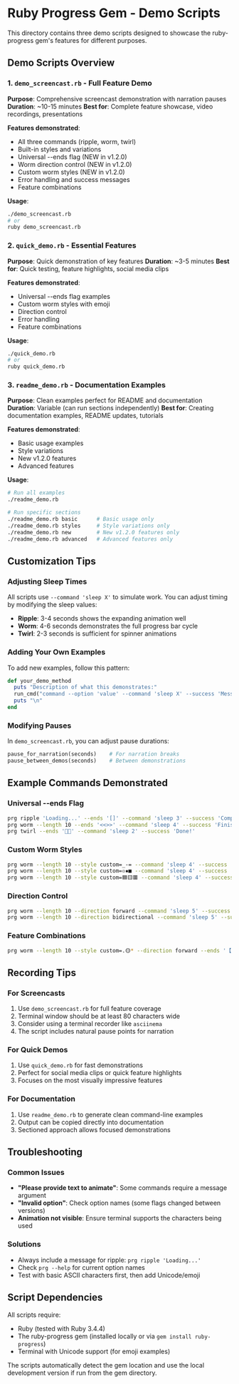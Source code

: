 # Ruby Progress Gem - Demo Scripts

This directory contains three demo scripts designed to showcase the ruby-progress gem's features for different purposes.

## Demo Scripts Overview

### 1. `demo_screencast.rb` - Full Feature Demo
**Purpose**: Comprehensive screencast demonstration with narration pauses
**Duration**: ~10-15 minutes
**Best for**: Complete feature showcase, video recordings, presentations

**Features demonstrated**:
- All three commands (ripple, worm, twirl)
- Built-in styles and variations
- Universal --ends flag (NEW in v1.2.0)
- Worm direction control (NEW in v1.2.0)
- Custom worm styles (NEW in v1.2.0)
- Error handling and success messages
- Feature combinations

**Usage**:
```bash
./demo_screencast.rb
# or
ruby demo_screencast.rb
```

### 2. `quick_demo.rb` - Essential Features
**Purpose**: Quick demonstration of key features
**Duration**: ~3-5 minutes
**Best for**: Quick testing, feature highlights, social media clips

**Features demonstrated**:
- Universal --ends flag examples
- Custom worm styles with emoji
- Direction control
- Error handling
- Feature combinations

**Usage**:
```bash
./quick_demo.rb
# or
ruby quick_demo.rb
```

### 3. `readme_demo.rb` - Documentation Examples
**Purpose**: Clean examples perfect for README and documentation
**Duration**: Variable (can run sections independently)
**Best for**: Creating documentation examples, README updates, tutorials

**Features demonstrated**:
- Basic usage examples
- Style variations
- New v1.2.0 features
- Advanced features

**Usage**:
```bash
# Run all examples
./readme_demo.rb

# Run specific sections
./readme_demo.rb basic      # Basic usage only
./readme_demo.rb styles     # Style variations only
./readme_demo.rb new        # New v1.2.0 features only
./readme_demo.rb advanced   # Advanced features only
```

## Customization Tips

### Adjusting Sleep Times
All scripts use `--command 'sleep X'` to simulate work. You can adjust timing by modifying the sleep values:

- **Ripple**: 3-4 seconds shows the expanding animation well
- **Worm**: 4-6 seconds demonstrates the full progress bar cycle
- **Twirl**: 2-3 seconds is sufficient for spinner animations

### Adding Your Own Examples
To add new examples, follow this pattern:

```ruby
def your_demo_method
  puts "Description of what this demonstrates:"
  run_cmd("command --option 'value' --command 'sleep X' --success 'Message!'")
  puts "\n"
end
```

### Modifying Pauses
In `demo_screencast.rb`, you can adjust pause durations:

```ruby
pause_for_narration(seconds)    # For narration breaks
pause_between_demos(seconds)    # Between demonstrations
```

## Example Commands Demonstrated

### Universal --ends Flag
```bash
prg ripple 'Loading...' --ends '[]' --command 'sleep 3' --success 'Complete!'
prg worm --length 10 --ends '<<>>' --command 'sleep 4' --success 'Finished!'
prg twirl --ends '🎯🎪' --command 'sleep 2' --success 'Done!'
```

### Custom Worm Styles
```bash
prg worm --length 10 --style custom=_-= --command 'sleep 4' --success 'ASCII style!'
prg worm --length 10 --style custom=▫▪■ --command 'sleep 4' --success 'Unicode blocks!'
prg worm --length 10 --style custom=🟦🟨🟥 --command 'sleep 4' --success 'Emoji colors!'
```

### Direction Control
```bash
prg worm --length 10 --direction forward --command 'sleep 5' --success 'Forward only!'
prg worm --length 10 --direction bidirectional --command 'sleep 5' --success 'Back and forth!'
```

### Feature Combinations
```bash
prg worm --length 10 --style custom=.🟡* --direction forward --ends '【】' --command 'sleep 4' --success 'All features!'
```

## Recording Tips

### For Screencasts
1. Use `demo_screencast.rb` for full feature coverage
2. Terminal window should be at least 80 characters wide
3. Consider using a terminal recorder like `asciinema`
4. The script includes natural pause points for narration

### For Quick Demos
1. Use `quick_demo.rb` for fast demonstrations
2. Perfect for social media clips or quick feature highlights
3. Focuses on the most visually impressive features

### For Documentation
1. Use `readme_demo.rb` to generate clean command-line examples
2. Output can be copied directly into documentation
3. Sectioned approach allows focused demonstrations

## Troubleshooting

### Common Issues
- **"Please provide text to animate"**: Some commands require a message argument
- **"Invalid option"**: Check option names (some flags changed between versions)
- **Animation not visible**: Ensure terminal supports the characters being used

### Solutions
- Always include a message for ripple: `prg ripple 'Loading...'`
- Check `prg --help` for current option names
- Test with basic ASCII characters first, then add Unicode/emoji

## Script Dependencies

All scripts require:
- Ruby (tested with Ruby 3.4.4)
- The ruby-progress gem (installed locally or via `gem install ruby-progress`)
- Terminal with Unicode support (for emoji examples)

The scripts automatically detect the gem location and use the local development version if run from the gem directory.
